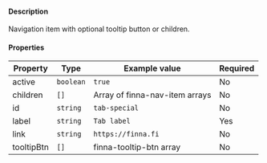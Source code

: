 #### Description

Navigation item with optional tooltip button or children. 

#### Properties

| Property   | Type      | Example value                  | Required |
| ---------- | --------- | ------------------------------ | -------- |
| active     | `boolean` | `true`                         | No       |
| children   | `[]`      | Array of finna-nav-item arrays | No       |
| id         | `string`  | `tab-special`                  | No       |
| label      | `string`  | `Tab label`                    | Yes      |
| link       | `string`  | `https://finna.fi`             | No       |
| tooltipBtn | `[]`      | finna-tooltip-btn array        | No       |
